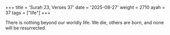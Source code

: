 +++
title = 'Surah 23, Verses 37'
date = '2025-08-27'
weight = 2710
ayah = 37
tags = ["life"]
+++

There is nothing beyond our worldly life. We die, others are born, and none will be resurrected.